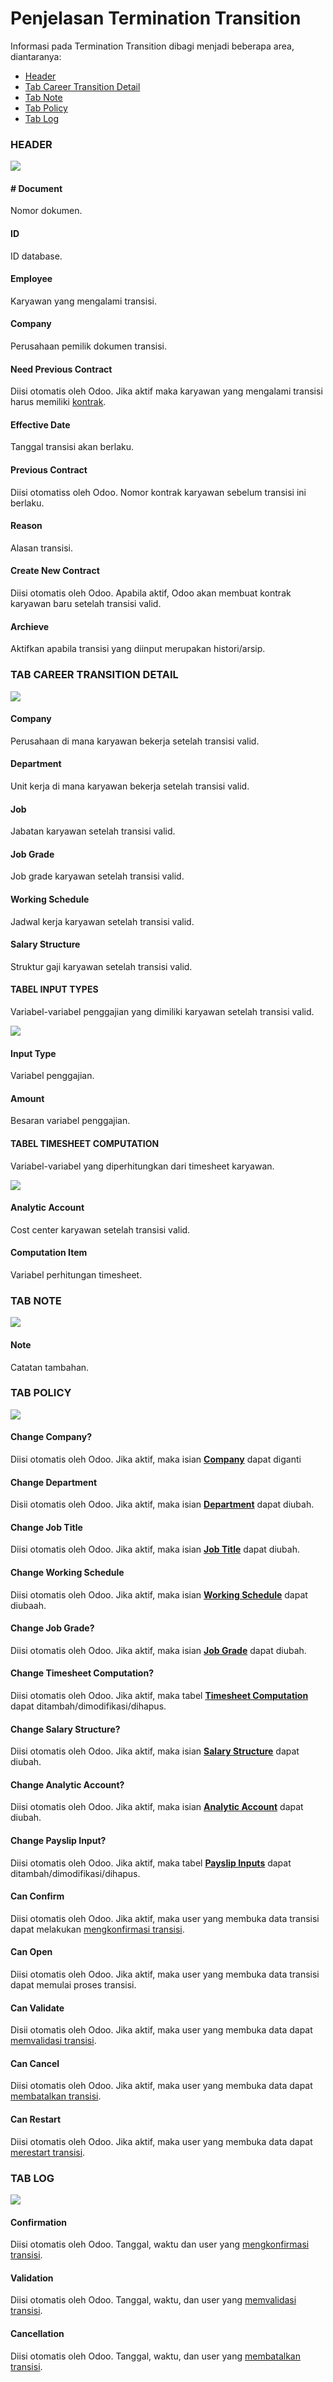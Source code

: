 # Penjelasan Termination Transition

Informasi pada Termination Transition dibagi menjadi beberapa area, diantaranya:
* [Header](#bagian-header)
* [Tab Career Transition Detail](#tab-career)
* [Tab Note](#tab-note)
* [Tab Policy](#tab-policy)
* [Tab Log](#tab-log)

### <a name="bagian-header">HEADER</a>

![](../../img/termination-transition/header.png)

#### <a name="field-document"># Document</a>

Nomor dokumen.

#### <a name="field-id">ID</a>

ID database.

#### <a name="field-employee">Employee</a>

Karyawan yang mengalami transisi.

#### <a name="field-company">Company</a>

Perusahaan pemilik dokumen transisi.

#### <a name="field-previous-contract">Need Previous Contract</a>

Diisi otomatis oleh Odoo. Jika aktif maka karyawan yang mengalami transisi harus memiliki [kontrak](../employee-contract.md).

#### <a name="field-effective-date">Effective Date</a>

Tanggal transisi akan berlaku.

#### <a name="field-previous-contract">Previous Contract</a>

Diisi otomatiss oleh Odoo. Nomor kontrak karyawan sebelum transisi ini berlaku.

#### <a name="field-reason">Reason</a>

Alasan transisi.

#### <a name="field-create-new-contract">Create New Contract</a>

Diisi otomatis oleh Odoo. Apabila aktif, Odoo akan membuat kontrak karyawan baru setelah transisi valid.

#### <a name="field-archieve">Archieve</a>

Aktifkan apabila transisi yang diinput merupakan histori/arsip.

### <a name="tab-career">TAB CAREER TRANSITION DETAIL</a>

![](../../img/termination-transition/transition-detail-1.png)

#### <a name="field-transisi-company">Company</a>

Perusahaan di mana karyawan bekerja setelah transisi valid.

#### <a name="field-transisi-department">Department</a>

Unit kerja di mana karyawan bekerja setelah transisi valid.

#### <a name="field-transisi-job">Job</a>

Jabatan karyawan setelah transisi valid.

#### <a name="field-transisi-job-grade">Job Grade</a>

Job grade karyawan setelah transisi valid.

#### <a name="field-transisi-working-schedule">Working Schedule</a>

Jadwal kerja karyawan setelah transisi valid.

#### <a name="field-transisi-salary-structure">Salary Structure</a>

Struktur gaji karyawan setelah transisi valid.

#### <a name="tabel-input-types">TABEL INPUT TYPES</a>

Variabel-variabel penggajian yang dimiliki karyawan setelah transisi valid.

![](../../img/termination-transition/transition-detail-2.png)

#### <a name="field-transisi-input-type">Input Type</a>

Variabel penggajian.

#### <a name="field-transisi-input-type-amount">Amount</a>

Besaran variabel penggajian.

#### <a name="tabel-timesheet-computation">TABEL TIMESHEET COMPUTATION</a>

Variabel-variabel yang diperhitungkan dari timesheet karyawan.

![](../../img/termination-transition/transition-detail-3.png)

#### <a name="field-transisi-analytic-account">Analytic Account</a>

Cost center karyawan setelah transisi valid.

#### <a name="field-transisi-computation-item">Computation Item</a>

Variabel perhitungan timesheet.

### <a name="tab-note">TAB NOTE</a>

![](../../img/termination-transition/note.png)

#### <a name="field-note">Note</a>

Catatan tambahan.

### <a name="tab-policy">TAB POLICY</a>

![](../../img/termination-transition/policy.png)

#### <a name="field-change-company">Change Company?</a>

Diisi otomatis oleh Odoo. Jika aktif, maka isian [**Company**](#field-transisi-company) dapat diganti

#### <a name="field-change-department">Change Department</a>

Disii otomatis oleh Odoo. Jika aktif, maka isian [**Department**](#field-transisi-department) dapat diubah.

#### <a name="field-change-job-title">Change Job Title</a>

Diisi otomatis oleh Odoo. Jika aktif, maka isian [**Job Title**](#field-transisi-job) dapat diubah.

#### <a name="field-change-working-schedule">Change Working Schedule</a>

Diisi otomatis oleh Odoo. Jika aktif, maka isian [**Working Schedule**](field-transisi-working-schedule) dapat diubaah.

#### <a name="field-change-job-grade">Change Job Grade?</a>

Diisi otomatis oleh Odoo. Jika aktif, maka isian [**Job Grade**](#field-transisi-job-grade) dapat diubah.

#### <a name="field-change-timesheet-computation">Change Timesheet Computation?</a>

Diisi otomatis oleh Odoo. Jika aktif, maka tabel [**Timesheet Computation**](#tabel-timesheet-computation) dapat ditambah/dimodifikasi/dihapus.

#### <a name="field-change-salary-structure">Change Salary Structure?</a>

Diisi otomatis oleh Odoo. Jika aktif, maka isian [**Salary Structure**](#field-transisi-salary-structure) dapat diubah.

#### <a name="field-change-analytic-account">Change Analytic Account?</a>

Diisi otomatis oleh Odoo. Jika aktif, maka isian [**Analytic Account**](#field-transisi-analytic-account) dapat diubah.

#### <a name="field-change-payslip-input">Change Payslip Input?</a>

Diisi otomatis oleh Odoo. Jika aktif, maka tabel [**Payslip Inputs**](#tabel-input-types) dapat ditambah/dimodifikasi/dihapus.

#### <a name="field-change-can-confirm">Can Confirm</a>

Diisi otomatis oleh Odoo. Jika aktif, maka user yang membuka data transisi dapat melakukan [mengkonfirmasi transisi](./mengkonfirmasi.md).

#### <a name="field-change-can-open">Can Open</a>

Diisi otomatis oleh Odoo. Jika aktif, maka user yang membuka data transisi dapat memulai proses transisi.

#### <a name="field-change-can-validate">Can Validate</a>

Disii otomatis oleh Odoo. Jika aktif, maka user yang membuka data dapat [memvalidasi transisi](./memvalidasi.md).

#### <a name="field-change-can-cancel">Can Cancel</a>

Diisi otomatis oleh Odoo. Jika aktif, maka user yang membuka data dapat [membatalkan transisi](./membatalkan.md).

#### <a name="field-change-can-restart">Can Restart</a>

Diisi otomatis oleh Odoo. Jika aktif, maka user yang membuka data dapat [merestart transisi](./merestart.md).

### <a name="tab-log">TAB LOG</a>

![](../../img/termination-transition/log.png)

#### <a name="field-log-confirmation">Confirmation</a>

Diisi otomatis oleh Odoo. Tanggal, waktu dan user yang [mengkonfirmasi transisi](./mengkonfirmasi.md).

#### <a name="field-log-validation">Validation</a>

Diisi otomatis oleh Odoo. Tanggal, waktu, dan user yang [memvalidasi transisi](./memvalidasi.md).

#### <a name="field-log-cancellation">Cancellation</a>

Diisi otomatis oleh Odoo. Tanggal, waktu, dan user yang [membatalkan transisi](./membatalkan.md).
